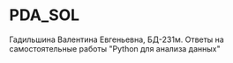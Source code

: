 # PDA_SOL
Гадильшина Валентина Евгеньевна, БД-231м.
Ответы на самостоятельные работы "Python для анализа данных"
